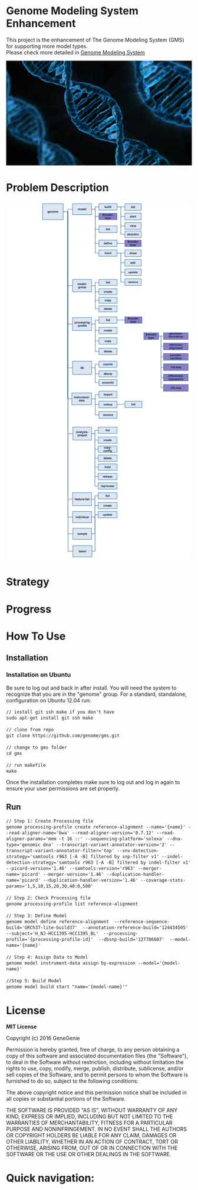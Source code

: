 Genome Modeling System Enhancement
==================================

This project is the enhancement of The Genome Modeling System (GMS) for supporting more model types.  
Please check more detailed in <a href="https://github.com/genome/gms">Genome Modeling System</a>

<img src="https://github.com/HealthHackAu2016/gms/blob/ubuntu-12.04/assets/dna-1280.jpg"></img>


# Problem Description
    


<img src="https://github.com/HealthHackAu2016/gms/blob/ubuntu-12.04/assets/gms_commandtreev2.png"></img>

# Strategy

# Progress


# How To Use
## Installation
### Installation on Ubuntu
Be sure to log out and back in after install. You will need the system to recognize that you are in the "genome" group.
For a standard, standalone, configuration on Ubuntu 12.04 run:


    // install git ssh make if you don't have
    sudo apt-get install git ssh make
    
    // clone from repo
    git clone https://github.com/genome/gms.git
    
    // change to gms folder
    cd gms
    
    // run makefile
    make
    
Once the installation completes make sure to log out and log in again to ensure your user permissions are set properly.

## Run
    
    // Step 1: Create Processing file
    genome processing-profile create reference-alignment --name='{name}' --read-aligner-name='bwa' --read-aligner-version='0.7.12' --read-aligner-params='mem -t 16 ::' --sequencing-platform='solexa' --dna-type='genomic dna' --transcript-variant-annotator-version='2' --transcript-variant-annotator-filter='top' --snv-detection-strategy='samtools r963 [-A -B] filtered by snp-filter v1' --indel-detection-strategy='samtools r963 [-A -B] filtered by indel-filter v1' --picard-version='1.46' --samtools-version='r963' --merger-name='picard' --merger-version='1.46' --duplication-handler-name='picard' --duplication-handler-version='1.46' --coverage-stats-params='1,5,10,15,20,30,40:0,500'
    
    // Step 2: Check Processing file
    genome processing-profile list reference-alignment

    // Step 3: Define Model
    genome model define reference-alignment  --reference-sequence-build='GRCh37-lite-build37'  --annotation-reference-build='124434505'  --subject='H_NJ-HCC1395-HCC1395_BL'  --processing-profile='{processing-profile-id}'  --dbsnp-build='127786607'  --model-name='{name}'

    // Step 4: Assign Data to Model
    genome model instrument-data assign by-expression --model='{model-name}'

    //Step 5: Build Model
    genome model build start "name='{model-name}'"

# License

**MIT License**

Copyright (c) 2016 GeneGenie

Permission is hereby granted, free of charge, to any person obtaining a copy
of this software and associated documentation files (the "Software"), to deal
in the Software without restriction, including without limitation the rights
to use, copy, modify, merge, publish, distribute, sublicense, and/or sell
copies of the Software, and to permit persons to whom the Software is
furnished to do so, subject to the following conditions:

The above copyright notice and this permission notice shall be included in all
copies or substantial portions of the Software.

THE SOFTWARE IS PROVIDED "AS IS", WITHOUT WARRANTY OF ANY KIND, EXPRESS OR
IMPLIED, INCLUDING BUT NOT LIMITED TO THE WARRANTIES OF MERCHANTABILITY,
FITNESS FOR A PARTICULAR PURPOSE AND NONINFRINGEMENT. IN NO EVENT SHALL THE
AUTHORS OR COPYRIGHT HOLDERS BE LIABLE FOR ANY CLAIM, DAMAGES OR OTHER
LIABILITY, WHETHER IN AN ACTION OF CONTRACT, TORT OR OTHERWISE, ARISING FROM,
OUT OF OR IN CONNECTION WITH THE SOFTWARE OR THE USE OR OTHER DEALINGS IN THE
SOFTWARE.

# Quick navigation:



